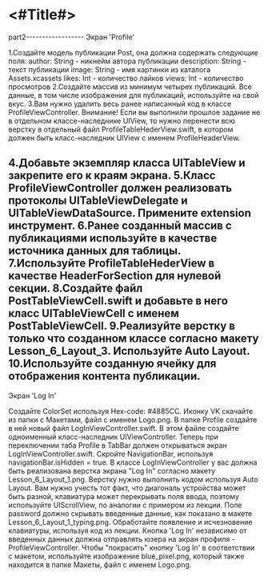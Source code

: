 #  <#Title#>
part2------------------
Экран 'Profile'

1.Создайте модель публикации Post, она должна содержать следующие поля: author: String - никнейм автора публикации description: String - текст публикации image: String - имя картинки из каталога Assets.xcassets likes: Int - количество лайков views: Int - количество просмотров
2.Создайте массив из минимум четырех публикаций. Все данные, в том числе изображения для публикаций, используйте на свой вкус.
3.Вам нужно удалить весь ранее написанный код в классе ProfileViewController.
Внимание! Если вы выполнили прошлое задание не в отдельном классе-наследнике UIView, то нужно перенести всю верстку в отдельный файл ProfileTableHederView.swift, в котором должен быть класс-наследник UIView с именем ProfileHeaderView.

4.Добавьте экземпляр класса UITableView и закрепите его к краям экрана.
5.Класс ProfileViewController должен реализовать протоколы UITableViewDelegate и UITableViewDataSource. Примените extension инструмент.
6.Ранее созданный массив с публикациями используйте в качестве источника данных для таблицы.
7.Используйте ProfileTableHederView в качестве HeaderForSection для нулевой секции.
8.Создайте файл PostTableViewCell.swift и добавьте в него класс UITableViewCell с именем PostTableViewCell.
9.Реализуйте верстку в только что созданном классе согласно макету Lesson_6_Layout_3. Используйте Auto Layout.
10.Используйте созданную ячейку для отображения контента публикации.
------------------------
Экран 'Log In'

Создайте ColorSet используя Hex-code: #4885CC.
Иконку VK скачайте из папки с Макетами, файл с именем Logo.png.
В папке Profile создайте в ней новый файл LogInViewController.swift.
В этом файле создайте одноименный класс-наследник UIViewController.
Теперь при переключении таба Profile в TabBar должен открываться экран LogInViewController.swift.
Скройте NavigationBar, используя navigationBar.isHidden = true.
В классе LogInViewController у вас должна быть реализована верстка экрана "Log In" согласно макету Lesson_6_Layout_1.png. Верстку нужно выполнить кодом используя Auto Layout.
Вам нужно учесть тот факт, что диагональ устройства может быть разной, клавиатура может перекрывать поля ввода, поэтому используйте UIScrollView, по аналогии с примером из лекции.
Поле password должно скрывать введенные данные, как показано в макете Lesson_6_Layout_1_typing.png.
Обработайте появление и исчезновение клавиатуры, используя код из лекции.
Кнопка 'Log In' независимо от введенных данных должна отправлять юзера на экран профиля - ProfileViewController.
Чтобы "покрасить" кнопку 'Log In' в соответствии с макетом, используйте изображение blue_pixel.png, который также находится в папке Макеты, файл с именем Logo.png.

